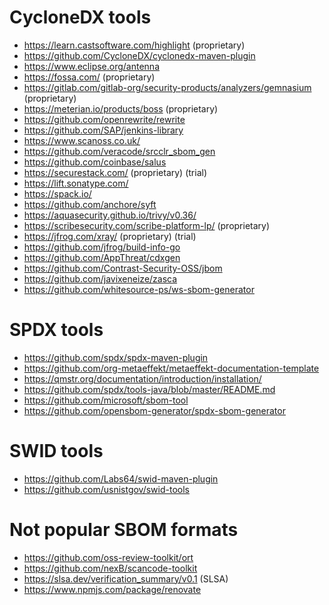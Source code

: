 # CycloneDX tools

- https://learn.castsoftware.com/highlight (proprietary)
- https://github.com/CycloneDX/cyclonedx-maven-plugin
- https://www.eclipse.org/antenna
- https://fossa.com/ (proprietary)
- https://gitlab.com/gitlab-org/security-products/analyzers/gemnasium (proprietary)
- https://meterian.io/products/boss (proprietary)
- https://github.com/openrewrite/rewrite
- https://github.com/SAP/jenkins-library
- https://www.scanoss.co.uk/
- https://github.com/veracode/srcclr_sbom_gen
- https://github.com/coinbase/salus
- https://securestack.com/ (proprietary) (trial)
- https://lift.sonatype.com/
- https://spack.io/
- https://github.com/anchore/syft 
- https://aquasecurity.github.io/trivy/v0.36/
- https://scribesecurity.com/scribe-platform-lp/ (proprietary)
- https://jfrog.com/xray/ (proprietary) (trial)
- https://github.com/jfrog/build-info-go
- https://github.com/AppThreat/cdxgen
- https://github.com/Contrast-Security-OSS/jbom
- https://github.com/javixeneize/zasca
- https://github.com/whitesource-ps/ws-sbom-generator

# SPDX tools

- https://github.com/spdx/spdx-maven-plugin
- https://github.com/org-metaeffekt/metaeffekt-documentation-template
- https://qmstr.org/documentation/introduction/installation/
- https://github.com/spdx/tools-java/blob/master/README.md
- https://github.com/microsoft/sbom-tool
- https://github.com/opensbom-generator/spdx-sbom-generator

# SWID tools

- https://github.com/Labs64/swid-maven-plugin
- https://github.com/usnistgov/swid-tools

# Not popular SBOM formats

- https://github.com/oss-review-toolkit/ort
- https://github.com/nexB/scancode-toolkit
- https://slsa.dev/verification_summary/v0.1 (SLSA)
- https://www.npmjs.com/package/renovate
